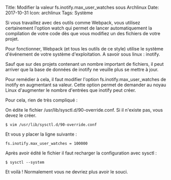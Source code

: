 Title: Modifier la valeur fs.inotify.max_user_watches sous Archlinux
Date: 2017-10-31
Icon: archlinux
Tags: Système


Si vous travaillez avec des outils comme Webpack, vous utilisez certainement l'option watch qui permet de lancer automatiquement la compilation de votre code dès que vous modifiez un des fichiers de votre projet.

Pour fonctionner, Webpack (et tous les outils de ce style) utilise le système d'événement de votre système d'exploitation. A savoir sous linux : inotify.

Sauf que sur des projets contenant un nombre important de fichiers, il peut arriver que la base de données de inotify ne veuille plus se mettre à jour.

Pour remédier à cela, il faut modifier l'option fs.inotify.max_user_watches de inotify en augmentant sa valeur.
Cette option permet de demander au noyau Linux d'augmenter le nombre d'entrées que inotify peut créer.

Pour cela, rien de très compliqué :

On édite le fichier /usr/lib/sysctl.d/90-override.conf. Si il n'existe pas, vous devez le créer.

```shell
$ vim /usr/lib/sysctl.d/90-override.conf
```

Et vous y placer la ligne suivante :

```
fs.inotify.max_user_watches = 100000
```

Après avoir édité le fichier il faut recharger la configuration avec sysctl :

```shell
$ sysctl --system
```

Et voilà ! Normalement vous ne devriez plus avoir le souci.

